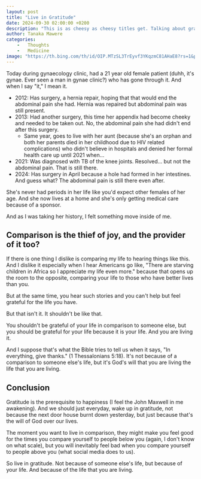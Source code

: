 ```yaml
---
layout: post
title: "Live in Gratitude"
date: 2024-09-30 02:00:00 +0200
description: "This is as cheesy as cheesy titles get. Talking about gratitude?"
author: Tanaka Mawere
categories: 
    -   Thoughts
    -   Medicine
image: "https://th.bing.com/th/id/OIP.MTzSL3TrEyvf3YKqzmC81AHaE8?rs=1&pid=ImgDetMain"
---
```


Today during gynaecology clinic, had a 21 year old female patient (duhh, it's gynae. Ever seen a man in gynae clinic?) who has gone through it. And when I say "it," I mean it.

- 2012: Has surgery, a hernia repair, hoping that that would end the abdominal pain she had. Hernia was repaired but abdominal pain was still present.
- 2013: Had another surgery, this time her appendix had become cheeky and needed to be taken out. No, the abdominal pain she had didn't end after this surgery.
    - Same year, goes to live with her aunt (because she's an orphan and both her parents died in her childhood due to HIV related complications) who didn't believe in hospitals and denied her formal health care up until 2021 when...
- 2021: Was diagnosed with TB of the knee joints. Resolved... but not the abdominal pain. That is still there.
- 2024: Has surgery in April because a hole had formed in her intestines. And guess what? The abdominal pain is still there even after.

She's never had periods in her life like you'd expect other females of her age. And she now lives at a home and she's only getting medical care because of a sponsor.

And as I was taking her history, I felt something move inside of me.

## Comparison is the thief of joy, and the provider of it too?

If there is one thing I dislike is comparing my life to hearing things like this. And I dislike it especially when I hear Americans go like, "There are starving children in Africa so I appreciate my life even more." because that opens up the room to the opposite, comparing your life to those who have better lives than you.

But at the same time, you hear such stories and you can't help but feel grateful for the life you have.

But that isn't it. It shouldn't be like that.

You shouldn't be grateful of your life in comparison to someone else, but you should be grateful for your life because it is your life. And you are living it.

And I suppose that's what the Bible tries to tell us when it says, "In everything, give thanks." (1 Thessalonians 5:18). It's not because of a comparison to someone else's life, but it's God's will that you are living the life that you are living.

## Conclusion

Gratitude is the prerequisite to happiness (I feel the John Maxwell in me awakening). And we should just everyday, wake up in gratitude, not because the next door house burnt down yesterday, but just because that's the will of God over our lives.

The moment you want to live in comparison, they might make you feel good for the times you compare yourself to people below you (again, I don't know on what scale), but you will inevitably feel bad when you compare yourself to people above you (what social media does to us).

So live in gratitude. Not because of someone else's life, but because of your life. And because of the life that you are living.